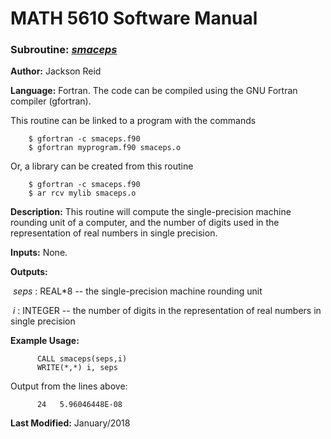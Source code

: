 # MATH 5610 Software Manual

### Subroutine: [_smaceps_](../smaceps.f90)

**Author:** Jackson Reid

**Language:** Fortran. The code can be compiled using the GNU Fortran compiler (gfortran).

This routine can be linked to a program with the commands
```
    $ gfortran -c smaceps.f90
    $ gfortran myprogram.f90 smaceps.o
```

Or, a library can be created from this routine

```
    $ gfortran -c smaceps.f90
    $ ar rcv mylib smaceps.o
```

**Description:** This routine will compute the single-precision machine rounding unit of a computer, and the number of digits used in the representation of real numbers in single precision.

**Inputs:** None.

**Outputs:** 

​	_seps_ : REAL*8 -- the single-precision machine rounding unit

​	_i_ : INTEGER -- the number of digits in the representation of real numbers in single precision

**Example Usage:** 

```
      CALL smaceps(seps,i)
      WRITE(*,*) i, seps
```
Output from the lines above:
```
      24   5.96046448E-08
```
**Last Modified:** January/2018